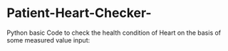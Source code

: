 # Patient-Heart-Checker-
Python basic Code to check the health condition of Heart on the basis of some measured value input:
